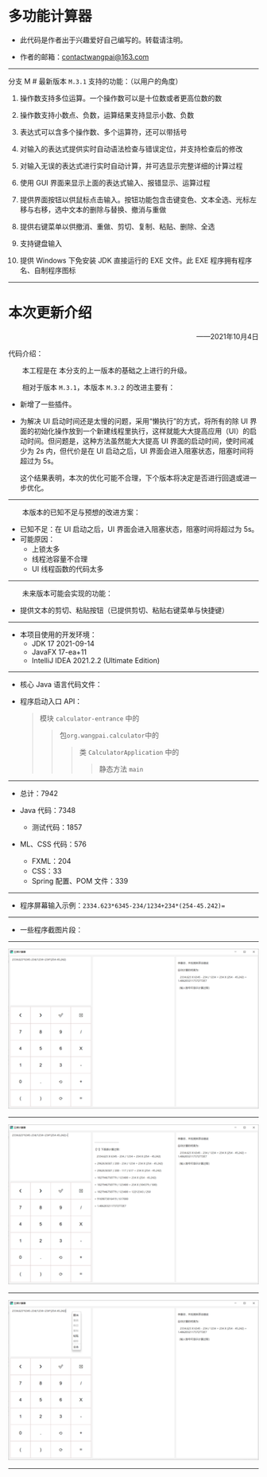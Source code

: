 # 多功能计算器

* 此代码是作者出于兴趣爱好自己编写的。转载请注明。

* 作者的邮箱：contactwangpai@163.com

---

分支 M # 最新版本 ` M.3.1 ` 支持的功能：（以用户的角度）

1. 操作数支持多位运算。一个操作数可以是十位数或者更高位数的数

2. 操作数支持小数点、负数，运算结果支持显示小数、负数

3. 表达式可以含多个操作数、多个运算符，还可以带括号

4. 对输入的表达式提供实时自动语法检查与错误定位，并支持检查后的修改

5. 对输入无误的表达式进行实时自动计算，并可选显示完整详细的计算过程

6. 使用 GUI 界面来显示上面的表达式输入、报错显示、运算过程

7. 提供界面按钮以供鼠标点击输入。按钮功能包含击键变色、文本全选、光标左移与右移，选中文本的删除与替换、撤消与重做

8. 提供右键菜单以供撤消、重做、剪切、复制、粘贴、删除、全选

9. 支持键盘输入

10. 提供 Windows 下免安装 JDK 直接运行的 EXE 文件。此 EXE 程序拥有程序名、自制程序图标


---



# 本次更新介绍

<p align="right">——2021年10月4日</p>

代码介绍：

&emsp;&emsp;本工程是在 本分支的上一版本的基础之上进行的升级。

&emsp;&emsp;相对于版本 ` M.3.1 `，本版本 ` M.3.2 ` 的改进主要有：

* 新增了一些插件。

* 为解决 UI 启动时间还是太慢的问题，采用“懒执行”的方式，将所有的除 UI 界面的初始化操作放到一个新建线程里执行，这样就能大大提高应用（UI）的启动时间。但问题是，这种方法虽然能大大提高 UI 界面的启动时间，使时间减少为 2s 内，但代价是在 UI 启动之后，UI 界面会进入阻塞状态，阻塞时间将超过为 5s。

  这个结果表明，本次的优化可能不合理，下个版本将决定是否进行回退或进一步优化。

---

&emsp;&emsp;本版本的已知不足与预想的改进方案：

* 已知不足：在 UI 启动之后，UI 界面会进入阻塞状态，阻塞时间将超过为 5s。
* 可能原因：
  - 上锁太多
  - 线程池容量不合理
  - UI 线程函数的代码太多

---

&emsp;&emsp;未来版本可能会实现的功能：

* 提供文本的剪切、粘贴按钮（已提供剪切、粘贴右键菜单与快捷键）


---

* 本项目使用的开发环境：
  - JDK 17 2021-09-14
  - JavaFX 17-ea+11
  - IntelliJ IDEA 2021.2.2 (Ultimate Edition)

---

* 核心 Java 语言代码文件：

* 程序启动入口 API：

  >  模块 `calculator-entrance` 中的
  >
  >  > 包`org.wangpai.calculator`中的
  >  >
  >  > > 类 `CalculatorApplication` 中的
  >  > >
  >  > > > 静态方法 `main`

---

* 总计：7942
* Java 代码：7348
  - 测试代码：1857

* ML、CSS 代码：576

  - FXML：204
  - CSS：33
  - Spring 配置、POM 文件：339

---

* 程序屏幕输入示例：`2334.623*6345-234/1234+234*(254-45.242)=`

---

* 一些程序截图片段：

---

![](img_md/202108927_1.png)

---

![](img_md/202108927_2.png)

---

![](img_md/202108927_3.png)

---
